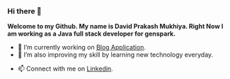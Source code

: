 ### Hi there 👋


**Welcome to my Github. My name is David Prakash Mukhiya. Right Now I am working as a Java full stack developer for genspark.** 

- 🔭 I’m currently working on [Blog Application](https://github.com/DavidMukhiya/blog-application).
- 🌱 I’m also improving my skill by learning new technology everyday. 

<!-- -Here are some ideas to get you started:
- 🔭 I’m currently working on [Food Delivery Platform](https://github.com/DavidMukhiya/food-delivery-platform).
- 🌱 I’m currently learning Java Full stack Development, TypeScript and Angular.  -->
- 📫 Connect with me on [Linkedin](https://www.linkedin.com/in/davidmukhiya/).
<!-- - 👯 I’m looking to collaborate on ...
- 🤔 I’m looking for help with ...
- 💬 Ask me about ...
- 📫 How to reach me: ...
- 😄 Pronouns: ...
- ⚡ Fun fact: ...
-->
